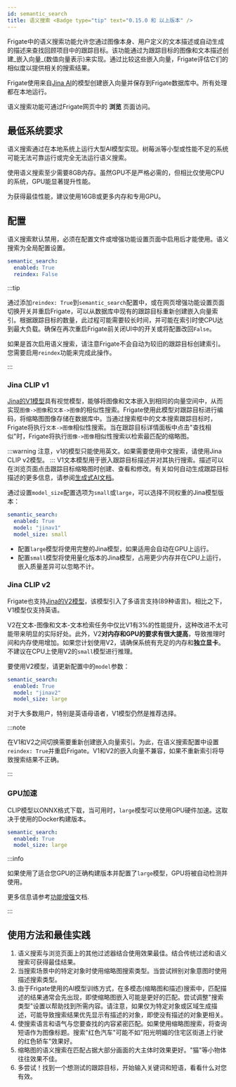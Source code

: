 ```yaml
---
id: semantic_search
title: 语义搜索 <Badge type="tip" text="0.15.0 和 以上版本" />
---
```


Frigate中的语义搜索功能允许您通过图像本身、用户定义的文本描述或自动生成的描述来查找回顾项目中的跟踪目标。该功能通过为跟踪目标的图像和文本描述创建_嵌入向量_(数值向量表示)来实现。通过比较这些嵌入向量，Frigate评估它们的相似度以提供相关的搜索结果。

Frigate使用来自[Jina AI](https://huggingface.co/jinaai)的模型创建嵌入向量并保存到Frigate数据库中。所有处理都在本地运行。

语义搜索功能可通过Frigate网页中的 **浏览** 页面访问。

## 最低系统要求

语义搜索通过在本地系统上运行大型AI模型实现。树莓派等小型或性能不足的系统可能无法可靠运行或完全无法运行语义搜索。

使用语义搜索至少需要8GB内存。虽然GPU不是严格必需的，但相比仅使用CPU的系统，GPU能显著提升性能。

为获得最佳性能，建议使用16GB或更多内存和专用GPU。

## 配置

语义搜索默认禁用，必须在配置文件或增强功能设置页面中启用后才能使用。语义搜索为全局配置设置。

```yaml
semantic_search:
  enabled: True
  reindex: False
```

:::tip

通过添加`reindex: True`到`semantic_search`配置中，或在网页增强功能设置页面切换开关并重启Frigate，可以从数据库中现有的跟踪目标重新创建嵌入向量索引。根据跟踪目标的数量，此过程可能需要较长时间，并可能在索引时使CPU达到最大负载。确保在再次重启Frigate前关闭UI中的开关或将配置改回`False`。

如果是首次启用语义搜索，请注意Frigate不会自动为较旧的跟踪目标创建索引。您需要启用`reindex`功能来完成此操作。

:::

### Jina CLIP v1 <Badge type="tip" text="0.15.0 和 以上版本" />

[Jina的V1模型](https://huggingface.co/jinaai/jina-clip-v1)具有视觉模型，能够将图像和文本嵌入到相同的向量空间中，从而实现`图像->图像`和`文本->图像`的相似性搜索。Frigate使用此模型对跟踪目标进行编码，将缩略图图像存储在数据库中。当通过搜索框中的文本搜索跟踪目标时，Frigate将执行`文本->图像`相似性搜索。当在跟踪目标详情面板中点击"查找相似"时，Frigate将执行`图像->图像`相似性搜索以检索最匹配的缩略图。

:::warning
注意，v1的模型只能使用英文。如果需要使用中文搜索，请使用Jina CLIP v2模型。
:::
V1文本模型用于嵌入跟踪目标描述并对其执行搜索。描述可以在浏览页面点击跟踪目标缩略图时创建、查看和修改。有关如何自动生成跟踪目标描述的更多信息，请参阅[生成式AI文档](/configuration/genai.md)。

通过设置`model_size`配置选项为`small`或`large`，可以选择不同权重的Jina模型版本：

```yaml
semantic_search:
  enabled: True
  model: "jinav1"
  model_size: small
```

- 配置`large`模型将使用完整的Jina模型，如果适用会自动在GPU上运行。
- 配置`small`模型将使用量化版本的Jina模型，占用更少内存并在CPU上运行，嵌入质量差异可以忽略不计。

### Jina CLIP v2 <Badge type="tip" text="0.16.0 和 以上版本" />

Frigate也支持[Jina的V2模型](https://huggingface.co/jinaai/jina-clip-v2)，该模型引入了多语言支持(89种语言)。相比之下，V1模型仅支持英语。

V2在文本-图像和文本-文本检索任务中仅比V1有3%的性能提升，这种改进不太可能带来明显的实际好处。此外，V2**对内存和GPU的要求有很大提高**，导致推理时间和内存使用增加。如果您计划使用V2，请确保系统有充足的内存和**独立显卡**。不建议在CPU上使用V2的`small`模型进行推理。

要使用V2模型，请更新配置中的`model`参数：

```yaml
semantic_search:
  enabled: True
  model: "jinav2"
  model_size: large
```

对于大多数用户，特别是英语母语者，V1模型仍然是推荐选择。

:::note

在V1和V2之间切换需要重新创建嵌入向量索引。为此，在语义搜索配置中设置`reindex: True`并重启Frigate。V1和V2的嵌入向量不兼容，如果不重新索引将导致搜索结果不正确。

:::

### GPU加速

CLIP模型以ONNX格式下载，当可用时，`large`模型可以使用GPU硬件加速。这取决于使用的Docker构建版本。

```yaml
semantic_search:
  enabled: True
  model_size: large
```

:::info

如果使用了适合您GPU的正确构建版本并配置了`large`模型，GPU将被自动检测并使用。

更多信息请参考[功能增强](/configuration/hardware_acceleration_enrichments.md)文档.

:::

## 使用方法和最佳实践

1. 语义搜索与浏览页面上的其他过滤器结合使用效果最佳。结合传统过滤和语义搜索可获得最佳结果。
2. 当搜索场景中的特定对象时使用缩略图搜索类型。当尝试辨别对象意图时使用描述搜索类型。
3. 由于Frigate使用的AI模型训练方式，在多模态(缩略图和描述)搜索中，匹配描述的结果通常会先出现，即使缩略图嵌入可能是更好的匹配。尝试调整"搜索类型"设置以帮助找到所需内容。请注意，如果仅为特定对象或区域生成描述，可能导致搜索结果优先显示有描述的对象，即使没有描述的对象更相关。
4. 使搜索语言和语气与您要查找的内容紧密匹配。如果使用缩略图搜索，将查询短语作为图像标题。搜索"红色汽车"可能不如"阳光明媚的住宅区街道上行驶的红色轿车"效果好。
5. 缩略图的语义搜索在匹配占据大部分画面的大主体时效果更好。"猫"等小物体往往效果不佳。
6. 多尝试！找到一个想测试的跟踪目标，开始输入关键词和短语，看看什么对您有效。